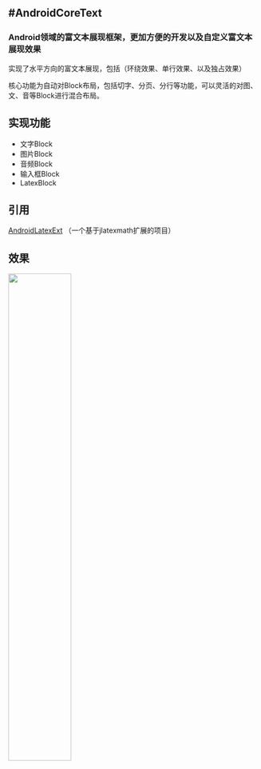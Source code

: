 #AndroidCoreText
---

### Android领域的富文本展现框架，更加方便的开发以及自定义富文本展现效果
实现了水平方向的富文本展现，包括（环绕效果、单行效果、以及独占效果）

核心功能为自动对Block布局，包括切字、分页、分行等功能，可以灵活的对图、文、音等Block进行混合布局。

## 实现功能
* 文字Block
* 图片Block
* 音频Block
* 输入框Block
* LatexBlock

## 引用
[AndroidLatexExt](https://github.com/yangzc/AndroidLatexExt) （一个基于jlatexmath扩展的项目）

## 效果
<img src="https://github.com/yangzc/AndroidCoreText/raw/master/screenshots/screen1.png" width="50%" height="50%" />